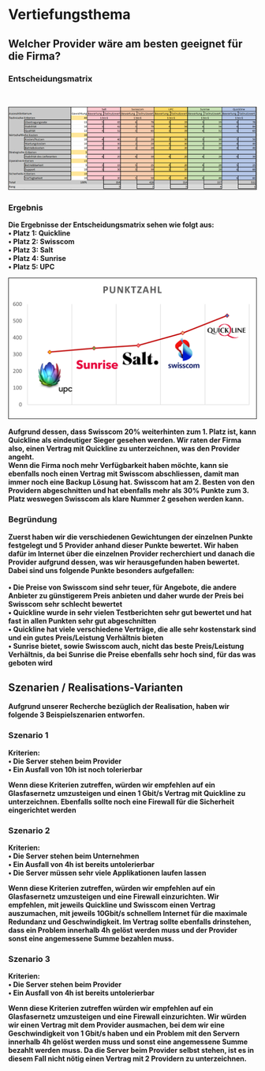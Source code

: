 # Vertiefungsthema





## <b> Welcher Provider wäre am besten geeignet für die Firma?

### Entscheidungsmatrix 
<br>

![Entscheidungsmatrix](/Bilder/Vertiefungsarbeit/Entscheidungsmatrix.png)

### Ergebnis

Die Ergebnisse der Entscheidungsmatrix sehen wie folgt aus:<br>
•	Platz 1: Quickline<br>
•	Platz 2: Swisscom<br>
•	Platz 3: Salt<br>
•	Platz 4: Sunrise<br>
•	Platz 5: UPC<br>

![Ergebnis](/Bilder/Vertiefungsarbeit/Ergebnis.png)

Aufgrund dessen, dass Swisscom 20% weiterhinten zum 1. Platz ist, kann Quickline als eindeutiger Sieger gesehen werden. Wir raten der Firma also, einen Vertrag mit Quickline zu unterzeichnen, was den Provider angeht. <br>
Wenn die Firma noch mehr Verfügbarkeit haben möchte, kann sie ebenfalls noch einen Vertrag mit Swisscom abschliessen, damit man immer noch eine Backup Lösung hat. Swisscom hat am 2. Besten von den Providern abgeschnitten und hat ebenfalls mehr als 30% Punkte zum 3. Platz weswegen Swisscom als klare Nummer 2 gesehen werden kann.<br>

### Begründung 

Zuerst haben wir die verschiedenen Gewichtungen der einzelnen Punkte festgelegt und 5 Provider anhand dieser Punkte bewertet. Wir haben dafür im Internet über die einzelnen Provider recherchiert und danach die Provider aufgrund dessen, was wir herausgefunden haben bewertet. Dabei sind uns folgende Punkte besonders aufgefallen:<br><br>
•	Die Preise von Swisscom sind sehr teuer, für Angebote, die andere Anbieter zu günstigerem Preis anbieten und daher wurde der Preis bei Swisscom sehr schlecht bewertet<br>
•	Quickline wurde in sehr vielen Testberichten sehr gut bewertet und hat fast in allen Punkten sehr gut abgeschnitten<br>
•	Quickline hat viele verschiedene Verträge, die alle sehr kostenstark sind und ein gutes Preis/Leistung Verhältnis bieten<br>
•	Sunrise bietet, sowie Swisscom auch, nicht das beste Preis/Leistung Verhältnis, da bei Sunrise die Preise ebenfalls sehr hoch sind, für das was geboten wird

## Szenarien / Realisations-Varianten
Aufgrund unserer Recherche bezüglich der Realisation, haben wir folgende 3 Beispielszenarien entworfen.

### Szenario 1
Kriterien:<br>
•	Die Server stehen beim Provider<br>
•	Ein Ausfall von 10h ist noch tolerierbar<br>

Wenn diese Kriterien zutreffen, würden wir empfehlen auf ein Glasfasernetz umzusteigen und einen 1 Gbit/s Vertrag mit Quickline zu unterzeichnen. Ebenfalls sollte noch eine Firewall für die Sicherheit eingerichtet werden 

### Szenario 2
Kriterien:<br>
•	Die Server stehen beim Unternehmen<br>
•	Ein Ausfall von 4h ist bereits untolerierbar<br>
•	Die Server müssen sehr viele Applikationen laufen lassen<br>

Wenn diese Kriterien zutreffen, würden wir empfehlen auf ein Glasfasernetz umzusteigen und eine Firewall einzurichten. Wir empfehlen, mit jeweils Quickline und Swisscom einen Vertrag auszumachen, mit jeweils 10Gbit/s schnellem Internet für die maximale Redundanz und Geschwindigkeit. Im Vertrag sollte ebenfalls drinstehen, dass ein Problem innerhalb 4h gelöst werden muss und der Provider sonst eine angemessene Summe bezahlen muss.

### Szenario 3
Kriterien:<br>
•	Die Server stehen beim Provider<br>
•	Ein Ausfall von 4h ist bereits untolerierbar<br>

Wenn diese Kriterien zutreffen würden wir empfehlen auf ein Glasfasernetz umzusteigen und eine Firewall einzurichten. Wir würden wir einen Vertrag mit dem Provider ausmachen, bei dem wir eine Geschwindigkeit von 1 Gbit/s haben und ein Problem mit den Servern innerhalb 4h gelöst werden muss und sonst eine angemessene Summe bezahlt werden muss. Da die Server beim Provider selbst stehen, ist es in diesem Fall nicht nötig einen Vertrag mit 2 Providern zu unterzeichnen.

